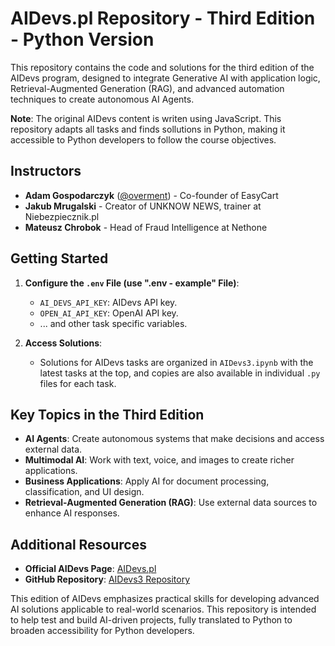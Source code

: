 # AIDevs.pl Repository - Third Edition - Python Version

This repository contains the code and solutions for the third edition of the AIDevs program, designed to integrate Generative AI with application logic, Retrieval-Augmented Generation (RAG), and advanced automation techniques to create autonomous AI Agents.

**Note**: The original AIDevs content is writen using JavaScript. This repository adapts all tasks and finds sollutions in Python, making it accessible to Python developers to follow the course objectives.

## Instructors

- **Adam Gospodarczyk** ([@overment](https://twitter.com/overment)) - Co-founder of EasyCart
- **Jakub Mrugalski** - Creator of UNKNOW NEWS, trainer at Niebezpiecznik.pl
- **Mateusz Chrobok** - Head of Fraud Intelligence at Nethone

## Getting Started

1. **Configure the `.env` File (use ".env - example" File)**:
   - `AI_DEVS_API_KEY`: AIDevs API key.
   - `OPEN_AI_API_KEY`: OpenAI API key.
   - ... and other task specific variables.

2. **Access Solutions**:
   - Solutions for AIDevs tasks are organized in `AIDevs3.ipynb` with the latest tasks at the top, and copies are also available in individual `.py` files for each task.

## Key Topics in the Third Edition

- **AI Agents**: Create autonomous systems that make decisions and access external data.
- **Multimodal AI**: Work with text, voice, and images to create richer applications.
- **Business Applications**: Apply AI for document processing, classification, and UI design.
- **Retrieval-Augmented Generation (RAG)**: Use external data sources to enhance AI responses.

## Additional Resources

- **Official AIDevs Page**: [AIDevs.pl](https://aidevs.pl)  
- **GitHub Repository**: [AIDevs3 Repository](https://github.com/i-am-alice/3rd-devs/)

This edition of AIDevs emphasizes practical skills for developing advanced AI solutions applicable to real-world scenarios. This repository is intended to help test and build AI-driven projects, fully translated to Python to broaden accessibility for Python developers.